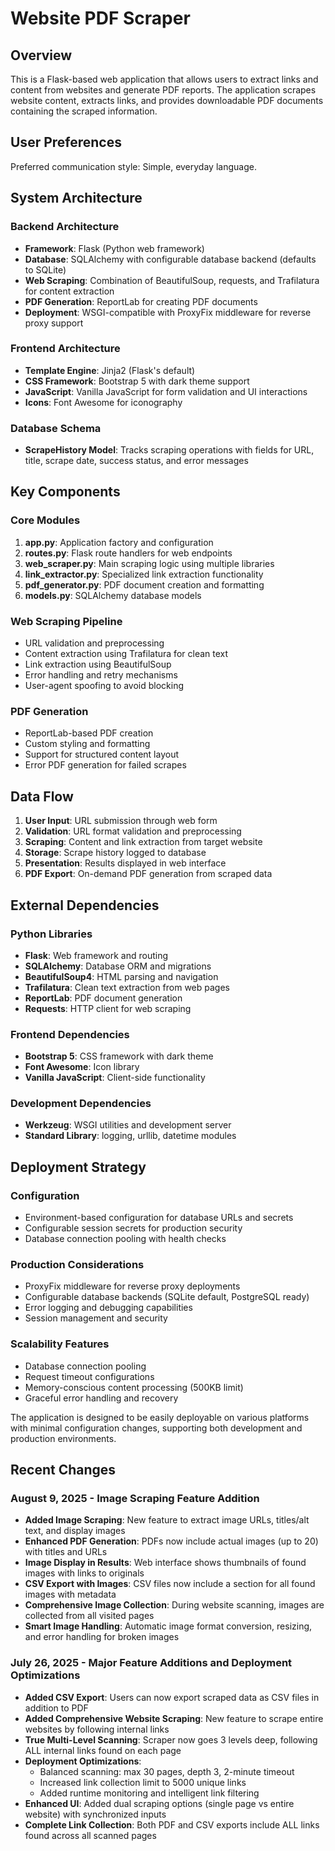 # Website PDF Scraper

## Overview

This is a Flask-based web application that allows users to extract links and content from websites and generate PDF reports. The application scrapes website content, extracts links, and provides downloadable PDF documents containing the scraped information.

## User Preferences

Preferred communication style: Simple, everyday language.

## System Architecture

### Backend Architecture
- **Framework**: Flask (Python web framework)
- **Database**: SQLAlchemy with configurable database backend (defaults to SQLite)
- **Web Scraping**: Combination of BeautifulSoup, requests, and Trafilatura for content extraction
- **PDF Generation**: ReportLab for creating PDF documents
- **Deployment**: WSGI-compatible with ProxyFix middleware for reverse proxy support

### Frontend Architecture
- **Template Engine**: Jinja2 (Flask's default)
- **CSS Framework**: Bootstrap 5 with dark theme support
- **JavaScript**: Vanilla JavaScript for form validation and UI interactions
- **Icons**: Font Awesome for iconography

### Database Schema
- **ScrapeHistory Model**: Tracks scraping operations with fields for URL, title, scrape date, success status, and error messages

## Key Components

### Core Modules
1. **app.py**: Application factory and configuration
2. **routes.py**: Flask route handlers for web endpoints
3. **web_scraper.py**: Main scraping logic using multiple libraries
4. **link_extractor.py**: Specialized link extraction functionality
5. **pdf_generator.py**: PDF document creation and formatting
6. **models.py**: SQLAlchemy database models

### Web Scraping Pipeline
- URL validation and preprocessing
- Content extraction using Trafilatura for clean text
- Link extraction using BeautifulSoup
- Error handling and retry mechanisms
- User-agent spoofing to avoid blocking

### PDF Generation
- ReportLab-based PDF creation
- Custom styling and formatting
- Support for structured content layout
- Error PDF generation for failed scrapes

## Data Flow

1. **User Input**: URL submission through web form
2. **Validation**: URL format validation and preprocessing
3. **Scraping**: Content and link extraction from target website
4. **Storage**: Scrape history logged to database
5. **Presentation**: Results displayed in web interface
6. **PDF Export**: On-demand PDF generation from scraped data

## External Dependencies

### Python Libraries
- **Flask**: Web framework and routing
- **SQLAlchemy**: Database ORM and migrations
- **BeautifulSoup4**: HTML parsing and navigation
- **Trafilatura**: Clean text extraction from web pages
- **ReportLab**: PDF document generation
- **Requests**: HTTP client for web scraping

### Frontend Dependencies
- **Bootstrap 5**: CSS framework with dark theme
- **Font Awesome**: Icon library
- **Vanilla JavaScript**: Client-side functionality

### Development Dependencies
- **Werkzeug**: WSGI utilities and development server
- **Standard Library**: logging, urllib, datetime modules

## Deployment Strategy

### Configuration
- Environment-based configuration for database URLs and secrets
- Configurable session secrets for production security
- Database connection pooling with health checks

### Production Considerations
- ProxyFix middleware for reverse proxy deployments
- Configurable database backends (SQLite default, PostgreSQL ready)
- Error logging and debugging capabilities
- Session management and security

### Scalability Features
- Database connection pooling
- Request timeout configurations
- Memory-conscious content processing (500KB limit)
- Graceful error handling and recovery

The application is designed to be easily deployable on various platforms with minimal configuration changes, supporting both development and production environments.

## Recent Changes

### August 9, 2025 - Image Scraping Feature Addition
- **Added Image Scraping**: New feature to extract image URLs, titles/alt text, and display images
- **Enhanced PDF Generation**: PDFs now include actual images (up to 20) with titles and URLs
- **Image Display in Results**: Web interface shows thumbnails of found images with links to originals
- **CSV Export with Images**: CSV files now include a section for all found images with metadata
- **Comprehensive Image Collection**: During website scanning, images are collected from all visited pages
- **Smart Image Handling**: Automatic image format conversion, resizing, and error handling for broken images

### July 26, 2025 - Major Feature Additions and Deployment Optimizations
- **Added CSV Export**: Users can now export scraped data as CSV files in addition to PDF
- **Added Comprehensive Website Scraping**: New feature to scrape entire websites by following internal links
- **True Multi-Level Scanning**: Scraper now goes 3 levels deep, following ALL internal links found on each page
- **Deployment Optimizations**: 
  - Balanced scanning: max 30 pages, depth 3, 2-minute timeout
  - Increased link collection limit to 5000 unique links
  - Added runtime monitoring and intelligent link filtering
- **Enhanced UI**: Added dual scraping options (single page vs entire website) with synchronized inputs
- **Complete Link Collection**: Both PDF and CSV exports include ALL links found across all scanned pages